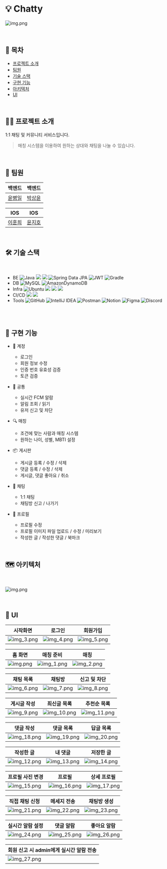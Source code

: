 # 💡 Chatty

![img.png](img/thumbnail.png)

<br />

## 📌 목차
  <ul>
    <li><a href="#-프로젝트-소개">프로젝트 소개</a></li>
    <li><a href="#-팀원">팀원</a></li>
    <li><a href="#-기술-스택">기술 스택</a></li>
    <li><a href="#-구현-기능">구현 기능</a></li>
    <li><a href="#-아키텍처">아키텍처</a></li>
    <li><a href="#-ui">UI</a></li>
  </ul>

<br />

## 💁‍♂ 프로젝트 소개

1:1 채팅 및 커뮤니티 서비스입니다.

> 매칭 시스템을 이용하여 원하는 상대와 채팅을 나눌 수 있습니다.

<br />

## 🌟 팀원

|                백엔드                 |                   백엔드                   |
|:----------------------------------:|:---------------------------------------:|
| [윤병일](https://github.com/YunByungil) | [박상윤](https://github.com/sangyunpark99) |                                          [안세준](https://github.com/asjjun)                                           |||
  
|   IOS   |   IOS   |    
|:-------:|:-------:| 
| [이훈희](https://github.com/hunhee98) | [윤지호](https://github.com/yoonjiho37) |
<br />

## 🛠 기술 스택

<br />

- BE ![Java](https://img.shields.io/badge/Java17-%23ED8B00.svg?style=square&logo=openjdk&logoColor=white) <img src="https://img.shields.io/badge/Spring%20Boot-6DB33F?style=square&logo=springboot&logoColor=white"> <img src="https://img.shields.io/badge/Spring Security-6DB33F?style=square&logo=Spring Security&logoColor=white"> ![Spring Data JPA](https://img.shields.io/badge/Spring%20Data%20JPA-6DB33F?style=square&logo=Spring&logoColor=white) ![JWT](https://img.shields.io/badge/JWT-black?style=square&logo=JSON%20web%20tokens) ![Gradle](https://img.shields.io/badge/Gradle-02303A.svg?style=square&logo=Gradle&logoColor=white)
- DB ![MySQL](https://img.shields.io/badge/MySQL-4479A1.svg?style=square&logo=mysql&logoColor=white) ![AmazonDynamoDB](https://img.shields.io/badge/Amazon%20RDS-527FFF?style=square&logo=AmazonRDS&logoColor=white)
- Infra ![Ubuntu](https://img.shields.io/badge/Ubuntu-E95420?style=square&logo=ubuntu&logoColor=white) <img src="https://img.shields.io/badge/Redis-DC382D?style=square&logo=Redis&logoColor=white"> <img src="https://img.shields.io/badge/Amazon%20EC2-FF9900?style=square&logo=Amazon%20EC2&logoColor=white"> <img src="https://img.shields.io/badge/Amazon%20S3-569A31?style=square&logo=Amazon%20S3&logoColor=white">
- CI/CD <img src="https://img.shields.io/badge/GitHub Actions-2088FF?style=square&logo=GitHub Actions&logoColor=white"> <img src="https://img.shields.io/badge/Docker-%230db7ed.svg?style=square&logo=docker&logoColor=white">
- Tools ![GitHub](https://img.shields.io/badge/Github-%23121011.svg?style=square&logo=github&logoColor=white) ![IntelliJ IDEA](https://img.shields.io/badge/IntelliJ%20IDEA-000000.svg?style=square&logo=intellij-idea&logoColor=white) ![Postman](https://img.shields.io/badge/Postman-FF6C37?style=square&logo=postman&logoColor=white) ![Notion](https://img.shields.io/badge/Notion-%23000000.svg?style=square&logo=notion&logoColor=white) ![Figma](https://img.shields.io/badge/Figma-%23F24E1E.svg?style=square&logo=figma&logoColor=white) ![Discord](https://img.shields.io/badge/Discord-%235865F2.svg?style=square&logo=discord&logoColor=white) <br/><br/>

<br />

## 📱 구현 기능

- 🔐 계정
    - 로그인
    - 회원 정보 수정
    - 인증 번호 유효성 검증
    - 토큰 검증
  

- 📌 공통
  - 실시간 FCM 알람
  - 알림 조회 / 읽기
  - 유저 신고 및 차단 
  

- 🔍 매칭
    - 조건에 맞는 사람과 매칭 시스템
    - 원하는 나이, 성별, MBTI 설정
   
  
- 📦 게시판
    - 게시글 등록 / 수정 / 삭제
    - 댓글 등록 / 수정 / 삭제
    - 게시글, 댓글 좋아요 / 취소
  
  
- 💬 채팅
    - 1:1 채팅
    - 채팅방 신고 / 나가기
  

- 👤 프로필
    - 프로필 수정
    - 프로필 이미지 파일 업로드 / 수정 / 미리보기
    - 작성한 글 / 작성한 댓글 / 북마크

<br />

## 🗺️ 아키텍처

<br />

![img.png](img/arc.png)

<br />

## 🎨 UI



| 시작화면                                                                                         | 로그인| 회원가입 | 
|----------------------------------------------------------------------------------------------|---|---|
| ![img_3.png](img/img_3.png) |![img_4.png](img/img_4.png)|![img_5.png](img/img_5.png)|

|홈 화면| 매칭 준비                                                                                       | 매칭                                                                                      |
|---|---------------------------------------------------------------------------------------------|-----------------------------------------------------------------------------------------|
|![img.png](img/img.png)| ![img_1.png](img/img_1.png) | ![img_2.png](img/img_2.png) |

| 채팅 목록                                                                                   | 채팅방                                                                                       | 신고 및 차단                                                                                     |
|-----------------------------------------------------------------------------------------|-------------------------------------------------------------------------------------------|---------------------------------------------------------------------------------------------|
| ![img_6.png](img/img_6.png) | ![img_7.png](img/img_7.png) | ![img_8.png](img/img_8.png) |

| 게시글 작성                                                                                        | 최신글 목록                                                                                  | 추천순 목록                    |
|-----------------------------------------------------------------------------------------------|-----------------------------------------------------------------------------------------|---------------------------|
| ![img_9.png](img/img_9.png) | ![img_10.png](img/img_10.png) | ![img_11.png](img/img_11.png) |

| 댓글 작성                                                                                       | 댓글 목록                                                                                               | 답글 목록                                                                                        |
|---------------------------------------------------------------------------------------------|-----------------------------------------------------------------------------------------------------|----------------------------------------------------------------------------------------------|
| ![img_18.png](img/img_18.png) | ![img_19.png](img/img_19.png) | ![img_20.png](img/img_20.png) |

| 작성한 글                                                                                      | 내 댓글                                                                                          | 저장한 글                     |
|---------------------------------------------------------------------------------------------|-----------------------------------------------------------------------------------------------|---------------------------|
| ![img_12.png](img/img_12.png) | ![img_13.png](img/img_13.png) | ![img_14.png](img/img_14.png) |

| 프로필 사진 변경                                                                                | 프로필 | 상세 프로필 |
|------------------------------------------------------------------------------------------|---|---|
| ![img_15.png](img/img_15.png) |![img_16.png](img/img_16.png)|![img_17.png](img/img_17.png)|

| 직접 채팅 신청                                                                                 | 메세지 전송                                                                                           | 채팅방 생성                                                                                 |
|------------------------------------------------------------------------------------------|--------------------------------------------------------------------------------------------------|----------------------------------------------------------------------------------------|
| ![img_21.png](img/img_21.png) | ![img_22.png](img/img_22.png) | ![img_23.png](img/img_23.png) |

| 실시간 알람 설정                                                                                      | 댓글 알람                     | 좋아요 알람                                                                                         |
|------------------------------------------------------------------------------------------------|---------------------------|----------------------------------------------------------------------------------------------------|
| ![img_24.png](img/img_24.png) | ![img_25.png](img/img_25.png) | ![img_26.png](img/img_26.png) |

|회원 신고 시 admin에게 실시간 알람 전송
|---|
|![img_27.png](img/img_27.png)|



<br />
<br />
